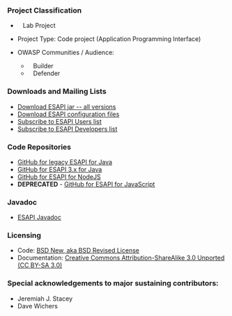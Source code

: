 ### Project Classification
* <i class="fas fa-flask" style="font-size: 1.2em; color:#FFA500;"></i><span style="font-size:1.0em;padding-left:12px;">Lab Project</span>

* Project Type: Code project (Application Programming Interface)
* OWASP Communities / Audience:
  * <i class="fas fa-toolbox" style="font-size: 1.2em; color:#233e81;"></i><span style="font-size:1.0em;padding-left:12px;">Builder</span> 
  * <i class="fas fa-shield-alt" style="font-size: 1.2em; color:#233e81;"></i><span style="font-size:1.0em;padding-left:12px;">Defender</span>

### Downloads and Mailing Lists
* [Download ESAPI jar -- all versions](https://mvnrepository.com/artifact/org.owasp.esapi/esapi)
* [Download ESAPI configuration files](https://github.com/ESAPI/esapi-java-legacy/releases/tag/esapi-2.4.0.0)
* [Subscribe to ESAPI Users list](https://groups.google.com/a/owasp.org/forum/#!forum/esapi-project-users/join)
* [Subscribe to ESAPI Developers list](https://groups.google.com/a/owasp.org/forum/#!forum/esapi-project-dev/join)

### Code Repositories
* [GitHub for legacy ESAPI for Java](https://github.com/ESAPI/esapi-java-legacy)
* [GitHub for ESAPI 3.x for Java](https://github.com/ESAPI/esapi-java)
* [GitHub for ESAPI for NodeJS](https://github.com/ESAPI/node-esapi)
* **DEPRECATED** - [GitHub for ESAPI for JavaScript](https://github.com/ESAPI/owasp-esapi-js)

### Javadoc
* [ESAPI Javadoc](https://www.javadoc.io/doc/org.owasp.esapi/esapi)

### Licensing
* Code: [BSD New, aka BSD Revised License](https://opensource.org/licenses/BSD-3-Clause)
* Documentation: [Creative Commons Attribution-ShareAlike 3.0 Unported (CC BY-SA 3.0)](https://creativecommons.org/licenses/by-sa/3.0/)

### Special acknowledgements to major sustaining contributors:
* Jeremiah J. Stacey
* Dave Wichers
